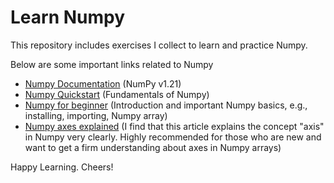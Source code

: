 # Learn Numpy

This repository includes exercises I collect to learn and practice Numpy.

Below are some important links related to Numpy
- [Numpy Documentation](https://numpy.org/doc/stable/) (NumPy v1.21)
- [Numpy Quickstart](https://numpy.org/doc/stable/user/quickstart.html) (Fundamentals of Numpy)
- [Numpy for beginner](https://numpy.org/doc/stable/user/absolute_beginners.html) (Introduction and important Numpy basics, e.g., installing, importing, Numpy array)
- [Numpy axes explained](https://www.sharpsightlabs.com/blog/numpy-axes-explained/#:~:text=NumPy%20axes%20are%20the%20directions,along%20the%20rows%20and%20columns.) (I find that this article explains the concept "axis" in Numpy very clearly. Highly recommended for those who are new and want to get a firm understanding about axes in Numpy arrays)

Happy Learning. Cheers!


